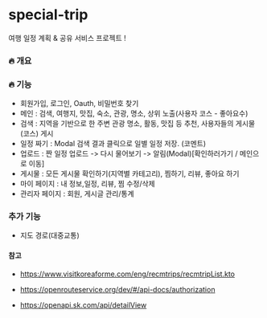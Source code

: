 # special-trip
여행 일정 계획 &amp; 공유 서비스 프로젝트 !  



### :fire: 개요



### :fire: 기능

- 회원가입, 로그인, Oauth, 비밀번호 찾기 
- 메인 : 검색, 여행지, 맛집, 숙소, 관광, 명소, 상위 노출(사용자 코스 - 좋아요수)
- 검색 : 지역을 기반으로 한 주변 관광 명소, 활동, 맛집 등 추천, 사용자들의 게시물(코스) 게시
- 일정 짜기 : Modal 검색 결과 클릭으로 일별 일정 저장. (코멘트) 
- 업로드 : 짠 일정 업로드 -> 다시 물어보기 -> 알림(Modal)[확인하러가기 / 메인으로 이동] 
- 게시물 : 모든 게시물 확인하기(지역별 카테고리), 찜하기, 리뷰, 좋아요 하기
- 마이 페이지 : 내 정보,일정, 리뷰, 찜 수정/삭제
- 관리자 페이지 : 회원, 게시글 관리/통계



### 추가 기능

- 지도 경로(대중교통)



#### 참고

- https://www.visitkoreaforme.com/eng/recmtrips/recmtripList.kto

- https://openrouteservice.org/dev/#/api-docs/authorization
- https://openapi.sk.com/api/detailView